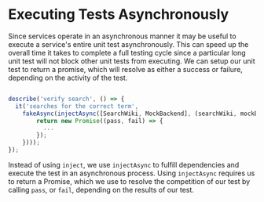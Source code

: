 # Executing Tests Asynchronously

Since services operate in an asynchronous manner it may be useful to execute a service's entire unit test asynchronously. This can speed up the overall time it takes to complete a full testing cycle since a particular long unit test will not block other unit tests from executing. We can setup our unit test to return a promise, which will resolve as either a success or failure, depending on the activity of the test.


```js

describe('verify search', () => {
  it('searches for the correct term',
    fakeAsync(injectAsync([SearchWiki, MockBackend], (searchWiki, mockBackend) => {
        return new Promise((pass, fail) => {
          ...
        });
    })));
});
```

Instead of using `inject`, we use `injectAsync` to fulfill dependencies and execute the test in an asynchronous process. Using `injectAsync` requires us to return a Promise, which we use to resolve the competition of our test by calling `pass`, or `fail`, depending on the results of our test.
